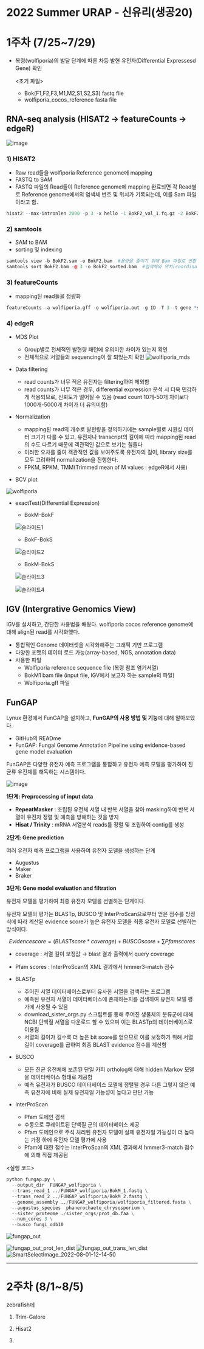 # 2022 Summer URAP - 신유리(생공20)

# 1주차 (7/25~7/29)

- 복령(wolfiporia)의 발달 단계에 따른 차등 발현 유전자(Differential Expressesd Gene) 확인

    <초기 파일>
    - Bok(F1,F2,F3,M1,M2,S1,S2,S3) fastq file
    - wolfiporia_cocos_reference fasta file

## RNA-seq analysis  (HISAT2 → featureCounts → edgeR)

![image](https://user-images.githubusercontent.com/110142232/182016478-331519f0-e5b0-42cf-8039-e3149c53997f.png)


### 1)  HISAT2

- Raw read들을 wolfiporia Reference genome에 mapping
- FASTQ to SAM
- FASTQ 파일의 Read들이 Reference genome에 mapping 완료되면 각 Read별로 Reference genome에서의 염색체 번호 및 위치가 기록되는데, 이를 Sam 파일이라고 함.

```r
hisat2 --max-intronlen 2000 -p 3 -x hello -1 BokF2_val_1.fq.gz -2 BokF2_val_2.fq.gz -S BokF2.sam
```

### 2) samtools

- SAM to BAM
- sorting 및 indexing

```r
samtools view -b BokF2.sam -o BokF2.bam  #용량을 줄이기 위해 Bam 파일로 변환
samtools sort BokF2.bam -@ 3 -o BokF2_sorted.bam  #염색체와 위치(coordinate)순으로 정렬
```

### 3) featureCounts

- mapping된 read들을 정량화

```r
featureCounts -a wolfiporia.gff -o wolfiporia.out -g ID -T 3 -t gene *sorted.bam
```

### 4) edgeR

- MDS Plot
    - Group별로 전체적인 발현량 패턴에 유의미한 차이가 있는지 확인
    - 전체적으로 서열들의 sequencing이 잘 되었는지 확인
![wolfiporia_mds](https://user-images.githubusercontent.com/110142232/182065930-a71ce901-4f05-47e0-81cb-6e831339ca79.png)


- Data filtering
    - read counts가 너무 적은 유전자는 filtering하여 제외함
    - read counts가 너무 적은 경우, differential expression 분석 시 더욱 민감하게 적용되므로, 신뢰도가 떨어질 수 있음 (read count 10개-50개 차이보다 1000개-5000개 차이가 더 유의미함)


- Normalization
    -  mapping된 read의 개수로 발현량을 정의하기에는 sample별로 시퀀싱 데이터 크기가 다를 수 있고, 유전자나 transcript의 길이에 따라 mapping된 read의 수도 다르기 때문에 객관적인 값으로 보기는 힘들다
    - 이러한 오차를 줄여 객관적인 값을 보여주도록 유전자의 길이, library size를 모두 고려하여 normalization을 진행한다.
    - FPKM, RPKM, TMM(Trimmed mean of M values : edgeR에서 사용)

- BCV plot

![wolfiporia](https://user-images.githubusercontent.com/110142232/182072866-509e24aa-9c9e-41bd-996a-9499608c8eff.png)


- exactTest(Differential Expression)
    
   - BokM-BokF
    
    ![슬라이드1](https://user-images.githubusercontent.com/110142232/182081395-9b408689-b9e7-4162-b589-a33484e220d7.PNG)


    
   - BokF-BokS
        
    ![슬라이드2](https://user-images.githubusercontent.com/110142232/182081425-ff04ced7-cf4c-4e12-9037-9b682f4b9671.PNG)


   - BokM-BokS
       
    ![슬라이드3](https://user-images.githubusercontent.com/110142232/182081454-560c80d8-8f58-46c1-86d4-6b14665ffd9f.PNG)
    
    ![슬라이드4](https://user-images.githubusercontent.com/110142232/182081577-be95c0d4-5cf1-47e0-8feb-ca843fca444b.PNG)

       
       
      

       










## IGV (Intergrative Genomics View)

IGV를 설치하고, 간단한 사용법을 배웠다. wolfiporia cocos reference genome에 대해 align된 read를 시각화했다.

- 통합적인 Genome 데이터셋을 시각화해주는 그래픽 기반 프로그램
- 다양한 포맷의 데이터 로드 가능(array-based, NGS, annotation data)
- 사용한 파일
    - Wolfiporia reference sequence file (복령 참조 염기서열)
    - BokM1 bam file (input file, IGV에서 보고자 하는 sample의 파일)
    - Wolfiporia.gff 파일
    

## FunGAP

Lynux 환경에서 FunGAP을 설치하고, **FunGAP의 사용 방법 및 기능**에 대해 알아보았다. 
- GitHub의 READme
- FunGAP: Fungal Genome Annotation Pipeline using evidence-based gene model evaluation 

FunGAP은 다양한 유전자 예측 프로그램을 통합하고 유전자 예측 모델을 평가하여 진균류 유전체를 해독하는 시스템이다. 

![image](https://user-images.githubusercontent.com/110142232/182183462-77e424dd-322a-4ffd-bb18-49e44e5ce4a2.png)


**1단계: Preprocessing of input data**

- **RepeatMasker** : 조립된 유전체 서열 내 반복 서열을 찾아 masking하여 반복 서열이 유전자 정렬 및 예측을 방해하는 것을 방지
- **Hisat / Trinity** : mRNA 서열분석 reads를 정렬 및 조립하여 contig를 생성




**2단계: Gene prediction**

여러 유전자 예측 프로그램을 사용하여 유전자 모델을 생성하는 단계

- Augustus
- Maker
- Braker




**3단계: Gene model evaluation and filtration**

유전자 모델을 평가하여 최종 유전자 모델을 선별하는 단계이다. 

유전자 모델의 평가는 BLASTp, BUSCO 및 InterProScan으로부터 얻은 점수를 방정식에 따라 계산된 evidence score가 높은 유전자 모델을 최종 유전자 모델로 선별하는 방식이다. 

$$
Evidence score = (BLAST score * coverage) +BUSCO score + ∑Pfam scores
$$

- coverage : 서열 길이 보정값 → blast 결과 출력에서 query coverage
- Pfam scores : InterProScan의 XML 결과에서 hmmer3-match 점수


- BLASTp
    - 주어진 서열 데이터베이스로부터 유사한 서열을 검색하는 프로그램
    - 예측된 유전자 서열이 데이터베이스에 존재하는지를 검색하여 유전자 모델 평가에 사용될 수 있음
    - download_sister_orgs.py 스크립트를 통해 주어진 생물체의 분류군에 대해 NCBI 단백질 서열을 다운로드 할 수 있으며 이는 BLASTp의 데이터베이스로 이용됨
    - 서열의 길이가 길수록 더 높은 bit score를 얻으므로 이를 보정하기 위해 서열 길이 coverage를 곱하여 최종 BLAST evidence 점수를 계산함


- BUSCO
    - 모든 진균 유전체에 보존된 단일 카피 ortholog에 대해 hidden Markov 모델을 데이터베이스 형태로 제공함
    - 예측 유전자가 BUSCO 데이터베이스 모델에 정렬될 경우 다른 그렇지 않은 예측 유전자에 비해 실제 유전자일 가능성이 높다고 판단 가능
    
    
- InterProScan
    - Pfam 도메인 검색
    - 수동으로 큐레이트된 단백질 군의 데이터베이스 제공
    - Pfam 도메인으로 주석 처리된 유전자 모델이 실제 유전자일 가능성이 더 높다는 가정 하에 유전자 모델 평가에 사용
    - Pfam에 대한 점수는 InterProScan의 XML 결과에서 hmmer3-match 점수에 의해 직접 제공됨
    
    
<실행 코드>

```python
python fungap.py \
  --output_dir  FUNGAP_wolfiporia \
  --trans_read_1 ../FUNGAP_wolfiporia/BokM_1.fastq \
  --trans_read_2 ../FUNGAP_wolfiporia/BokM_2.fastq \
  --genome_assembly ../FUNGAP_wolfiporia/wolfiporia_filtered.fasta \
  --augustus_species  phanerochaete_chrysosporium \
  --sister_proteome ./sister_orgs/prot_db.faa \
  --num_cores 3 \
  --busco fungi_odb10
```

![fungap_out](https://user-images.githubusercontent.com/110142232/182061268-d1f34ae7-ca90-4547-9818-83498e0e673f.jpg)

![fungap_out_prot_len_dist](https://user-images.githubusercontent.com/110142232/182065429-bd6e90bc-5dc6-4c80-915f-fd701b342583.png)
![fungap_out_trans_len_dist](https://user-images.githubusercontent.com/110142232/182065446-c58ed160-3a66-4bf8-90bb-b887688ced8c.png)
![SmartSelectImage_2022-08-01-12-14-50](https://user-images.githubusercontent.com/110142232/182065153-d816b928-5d8e-4539-a8fe-50e6ad231747.png)

----------------------------------------------------------------
# 2주차 (8/1~8/5)

zebrafish에 

1. Trim-Galore 

2. Hisat2

3. 
